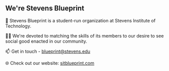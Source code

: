 ## We're Stevens Blueprint

👋 Stevens Blueprint is a student-run organization at Stevens Institute of Technology.

🧑‍🔬 We're devoted to matching the skills of its members to our desire to see social good enacted in our community.

📫 Get in touch - blueprint@stevens.edu

🌐 Check out our website: [sitblueprint.com](http://www.sitblueprint.com)
